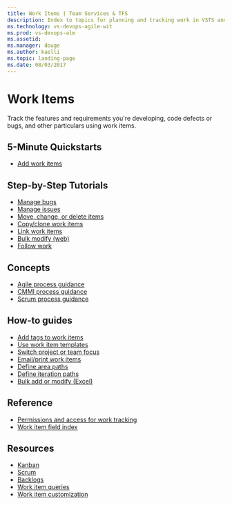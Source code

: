 ```yaml
---
title: Work Items | Team Services & TFS
description: Index to topics for planning and tracking work in VSTS and and Team Foundation Server (TFS)  
ms.technology: vs-devops-agile-wit
ms.prod: vs-devops-alm
ms.assetid:  
ms.manager: douge
ms.author: kaelli
ms.topic: landing-page 
ms.date: 08/03/2017
---
```


# Work Items


Track the features and requirements you're developing, code defects or bugs, and other particulars using work items. 

<!---
## Overview  
[About work items](about-work-items.md) 
-->


## 5-Minute Quickstarts  
 
- [Add work items](../backlogs/add-work-items.md)

## Step-by-Step Tutorials

- [Manage bugs](../backlogs/manage-bugs.md)
- [Manage issues](../backlogs/manage-issues-impediments.md)
- [Move, change, or delete items](../backlogs/remove-delete-work-items.md)
- [Copy/clone work items](../backlogs/copy-clone-work-items.md)
- [Link work items](../backlogs/add-link.md)
- [Bulk modify (web)](../backlogs/bulk-modify-work-items.md)
- [Follow work](/vsts/collaborate/follow-work-items?toc=/vsts/work/work-items/toc.json)


## Concepts 

- [Agile process guidance](../guidance/agile-process.md)  
- [CMMI process guidance](../guidance/cmmi-process.md)  
- [Scrum process guidance](../guidance/scrum-process.md)         

## How-to guides
- [Add tags to work items](/vsts/work/track/add-tags-to-work-items?toc=/vsts/work/work-items/toc.json)
- [Use work item templates](/vsts/work/productivity/work-item-template?toc=/vsts/work/work-items/toc.json)
- [Switch project or team focus](../how-to/switch-team-context-work.md)  
- [Email/print work items](../how-to/email-work-items.md)    
- [Define area paths](../customize/set-area-paths.md)  
- [Define iteration paths](../customize/set-iteration-paths-sprints.md)  
- [Bulk add or modify (Excel)](/vsts/work/office/bulk-add-modify-work-items-excel?toc=/vsts/work/work-items/toc.json)

## Reference   
- [Permissions and access for work tracking](../permissions-access-work-tracking.md) 
- [Work item field index](../guidance/work-item-field.md)    
  

## Resources 

- [Kanban](../kanban/index.md)
- [Scrum](../scrum/index.md)
- [Backlogs](../backlogs/index.md)
- [Work item queries](../track/index.md)
- [Work item customization](../customize/index.md)



